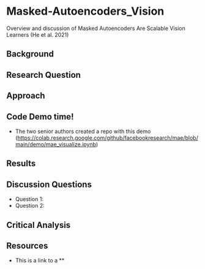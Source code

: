 # Masked-Autoencoders_Vision
Overview and discussion of Masked Autoencoders Are Scalable Vision Learners (He et al. 2021) 

## Background

## Research Question

## Approach 

## Code Demo time!
+ The two senior authors created a repo with this demo (https://colab.research.google.com/github/facebookresearch/mae/blob/main/demo/mae_visualize.ipynb)

## Results

## Discussion Questions
+ Question 1:
+ Question 2:

## Critical Analysis

## Resources 
+ This is a link to a 
**
